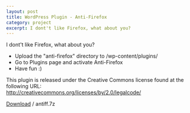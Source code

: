 ```yaml
---
layout: post
title: WordPress Plugin - Anti-Firefox
category: project
excerpt: I dont't like Firefox, what about you?
---
```


<p>I dont't like Firefox, what about you?</p>

<ul>
<li>Upload the "anti-firefox" directory to /wp-content/plugins/</li>
<li>Go to Plugins page and activate Anti-Firefox</li>
<li>Have fun :)</li>
</ul>

<p class="note">This plugin is released under the Creative Commons license found at the following URL:<br />
<a href="http://creativecommons.org/licenses/by/2.0/legalcode/">http://creativecommons.org/licenses/by/2.0/legalcode/</a></p>

<p class="download"><a href="http://static.sparanoid.com/download/antiff.7z">Download</a> / antiff.7z</p>
